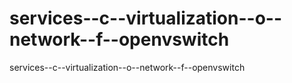 # services--c--virtualization--o--network--f--openvswitch
services--c--virtualization--o--network--f--openvswitch
